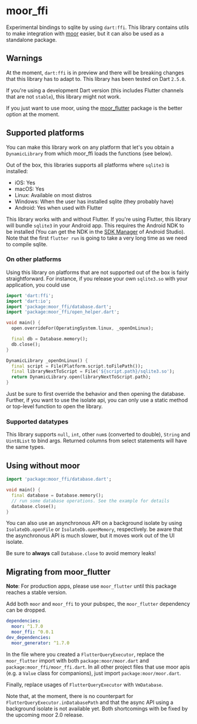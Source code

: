 # moor_ffi

Experimental bindings to sqlite by using `dart:ffi`. This library contains utils to make
integration with [moor](https://pub.dev/packages/moor) easier, but it can also be used
as a standalone package.

## Warnings
At the moment, `dart:ffi` is in preview and there will be breaking changes that this
library has to adapt to. This library has been tested on Dart `2.5.0`.

If you're using a development Dart version (this includes Flutter channels that are not
`stable`), this library might not work.

If you just want to use moor, using the [moor_flutter](https://pub.dev/packages/moor_flutter)
package is the better option at the moment.

## Supported platforms
You can make this library work on any platform that let's you obtain a `DynamicLibrary`
from which moor_ffi loads the functions (see below).

Out of the box, this libraries supports all platforms where `sqlite3` is installed:
- iOS: Yes 
- macOS: Yes
- Linux: Available on most distros
- Windows: When the user has installed sqlite (they probably have)
- Android: Yes when used with Flutter

This library works with and without Flutter. 
If you're using Flutter, this library will bundle `sqlite3` in your Android app. This 
requires the Android NDK to be installed (You can get the NDK in the [SDK Manager](https://developer.android.com/studio/intro/update.html#sdk-manager)
of Android Studio). Note that the first `flutter run` is going to take a very long time as
we need to compile sqlite.

### On other platforms
Using this library on platforms that are not supported out of the box is fairly 
straightforward. For instance, if you release your own `sqlite3.so` with your application,
you could use
```dart
import 'dart:ffi';
import 'dart:io';
import 'package:moor_ffi/database.dart';
import 'package:moor_ffi/open_helper.dart';

void main() {
  open.overrideFor(OperatingSystem.linux, _openOnLinux);

  final db = Database.memory();
  db.close();
}

DynamicLibrary _openOnLinux() {
  final script = File(Platform.script.toFilePath());
  final libraryNextToScript = File('${script.path}/sqlite3.so');
  return DynamicLibrary.open(libraryNextToScript.path);
}
```
Just be sure to first override the behavior and then opening the database. Further,
if you want to use the isolate api, you can only use a static method or top-level
function to open the library.

### Supported datatypes
This library supports `null`, `int`, other `num`s (converted to double),
`String` and `Uint8List` to bind args. Returned columns from select statements
will have the same types.

## Using without moor
```dart
import 'package:moor_ffi/database.dart';

void main() {
  final database = Database.memory();
  // run some database operations. See the example for details
  database.close();
}
```

You can also use an asynchronous API on a background isolate by using `IsolateDb.openFile`
or `IsolateDb.openMemory`, respectively. be aware that the asynchronous API is much slower,
but it moves work out of the UI isolate.

Be sure to __always__ call `Database.close` to avoid memory leaks!

## Migrating from moor_flutter
__Note__: For production apps, please use `moor_flutter` until this package
reaches a stable version.

Add both `moor` and `moor_ffi` to your pubspec, the `moor_flutter` dependency can be dropped.

```yaml
dependencies:
  moor: ^1.7.0
  moor_ffi: ^0.0.1
dev_dependencies:
  moor_generator: ^1.7.0
```

In the file where you created a `FlutterQueryExecutor`, replace the `moor_flutter` import
with both `package:moor/moor.dart` and `package:moor_ffi/moor_ffi.dart`.
In all other project files that use moor apis (e.g. a `Value` class for companions), just import `package:moor/moor.dart`.

Finally, replace usages of `FlutterQueryExecutor` with `VmDatabase`.

Note that, at the moment, there is no counterpart for `FlutterQueryExecutor.inDatabasePath` and that the async API using
a background isolate is not available yet. Both shortcomings with be fixed by the upcoming moor 2.0 release.